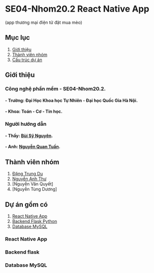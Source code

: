 # SE04-Nhom20.2   React Native App
(app thương mại điện tử đặt mua mèo)

## Mục lục
1. [Giới thiệu](##gioithieu)
2. [Thành viên nhóm](##thanhviennhom)
3. [Cấu trúc dự án](##cautruduan)

## Giới thiệu
### Công nghệ phần mềm - SE04-Nhom20.2. 
#### - Trường: Đại Học Khoa học Tự Nhiên - Đại học Quốc Gia Hà Nội.
#### - Khoa: Toán - Cơ - Tin học.
### Người hướng dẫn
#### - Thầy: [Bùi Sỹ Nguyên](https://www.facebook.com/nguyenbs).
#### - Anh: [Nguyễn Quan Tuấn](https://www.facebook.com/nguyenquan.tuan.5).

## **Thành viên nhóm**
1) [Đặng Trung Du](https://www.facebook.com/t.dudang/)
2) [Nguyễn Anh Thư](https://www.facebook.com/profile.php?id=100017848988200)
3) [Nguyễn Văn Quyết]
4) [Nguyễn Tùng Dương]

## **Dự án gồm có**
1. [React Native App](###reactnative)
1. [Backend Flask Python](###flaskpython)
1. [Database MySQL](###databasemysql)

### **React Native App** 

 
### **Backend flask**


### **Database MySQL**
